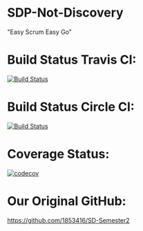 # SDP-Not-Discovery
"Easy Scrum Easy Go"

# Build Status Travis CI:
[![Build Status](https://app.travis-ci.com/1853416/SDP-Not-Discovery.svg?branch=main)](https://travis-ci.com/github/1853416/SDP-Not-Discovery)

# Build Status Circle CI:
[![Build Status](https://app.circleci.com/projects/project-setup/github/1853416/SDP-Not-Discovery/)](https://circleci.com/github/1853416/SDP-Not-Discovery)

# Coverage Status:
[![codecov](https://codecov.io/gh/1853416/SDP-Not-Discovery/branch/main/graph/badge.svg?token=QN7G7FQIOP)](https://codecov.io/gh/1853416/SDP-Not-Discovery)

# Our Original GitHub:
https://github.com/1853416/SD-Semester2
